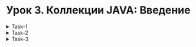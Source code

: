 # Урок 3. Коллекции JAVA: Введение

<details>
   <summary>
   Task-1
   </summary>
        Пусть дан произвольный список целых чисел, 
        удалить из него четные числа (в языке уже есть что-то готовое для этого)
</details>


<details>
   <summary>
      Task-2
   </summary>
        Задан целочисленный список ArrayList. 
        Найти минимальное, максимальное и среднее арифметическое из этого списка.
</details>


<details>
   <summary>
      Task-3
   </summary>
        Создать список типа ArrayList<String>. Поместить в него как строки, 
        так и целые числа. Пройти по списку, найти и удалить целые числа.
</details>